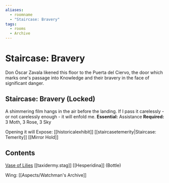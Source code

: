```yaml
---
aliases:
  - roomname
  - "Staircase: Bravery"
tags:
  - rooms
  - Archive
---
```

# Staircase: Bravery
Don Óscar Zavala likened this floor to the Puerta del Ciervo, the door which marks one's passage into Knowledge and their bravery in the face of significant danger.
## Staircase: Bravery (Locked)
A shimmering film hangs in the air before the landing. If I pass it carelessly - or not carelessly enough - it will enfold me.
**Essential:** Assistance
**Required:** 3 Moth, 3 Rose, 3 Sky

Opening it will Expose:
[[historicalexhibit]]
[[staircasetemerity|Staircase: Temerity]]
[[Mirror Hold]]
## Contents
[Vase of Lilies](https://uadaf.theevilroot.xyz/rowenarium/element/vase.lilies)
[[taxidermy.stag]]
[[Hesperidina]] (Bottle)

Wing: [[Aspects/Watchman's Archive]]
